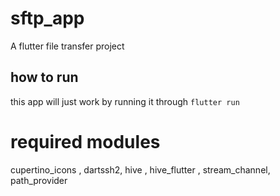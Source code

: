 #  sftp_app
A flutter file transfer project
##  how to run
this app will just work by running it through `flutter run`
#  required modules
cupertino_icons , dartssh2, hive , hive_flutter , stream_channel, path_provider

